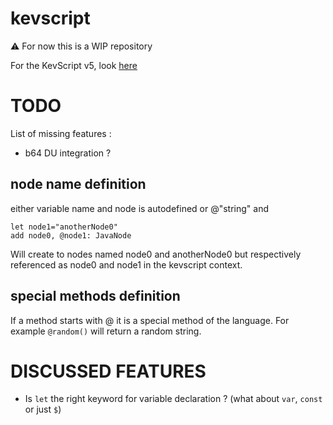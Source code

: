 # kevscript
:warning: For now this is a WIP repository  

For the KevScript v5, look [here](https://github.com/dukeboard/kevoree/tree/master/kevoree-core/org.kevoree.kevscript)

# TODO
List of missing features :
 * b64 DU integration ?


## node name definition

either variable name and node is autodefined or @"string" and

```
let node1="anotherNode0"
add node0, @node1: JavaNode
```

Will create to nodes named node0 and anotherNode0 but respectively referenced as node0 and node1 in the kevscript context.

## special methods definition

If a method starts with @ it is a special method of the language. For example ```@random()``` will return a random string.

# DISCUSSED FEATURES
 * Is `let` the right keyword for variable declaration ? (what about `var`, `const` or just `$`)


